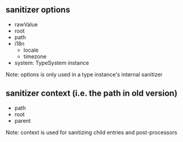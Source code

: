 ## sanitizer options

-   rawValue
-   root
-   path
-   i18n
    -   locale
    -   timezone
-   system: TypeSystem instance

Note: options is only used in a type instance's internal sanitizer

## sanitizer context (i.e. the path in old version)

-   path
-   root
-   parent

Note: context is used for sanitizing child entries and post-processors
